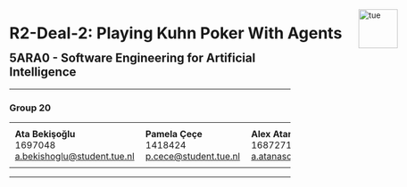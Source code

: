 <div style='display: flex; justify-content: space-between; align-items: center; width: 100%; margin-bottom: -50px; gap: 30px;'>
<h1 style='flex-grow: 1; white-space: nowrap;'>R2-Deal-2: Playing Kuhn Poker With Agents</h1>
<div>
<img src='https://upload.wikimedia.org/wikipedia/commons/7/78/Eindhoven_University_of_Technology_logo_new.png' alt='tue' style='display: block; height: 70px; margin-bottom: -5px;'>
</div>
</div>
<br>

<h2>5ARA0 - Software Engineering for Artificial Intelligence</h2>

<hr>

<h3>Group 20</h3>

<table style="width: 100%; border-collapse: collapse; border: none;">
  <tbody>
    <tr>
      <td style="width: 25%; padding: 10px; vertical-align: top; border: none;">
        <strong>Ata Bekişoğlu</strong><br>
        1697048<br>
        <a href="mailto:a.bekishoglu@student.tue.nl">a.bekishoglu@student.tue.nl</a>
      </td>
      <td style="width: 25%; padding: 10px; vertical-align: top; border: none;">
        <strong>Pamela Çeçe</strong><br>
        1418424<br>
        <a href="mailto:p.cece@student.tue.nl">p.cece@student.tue.nl</a>
      </td>
      <td style="width: 25%; padding: 10px; vertical-align: top; border: none;">
        <strong>Alex Atanasov</strong><br>
        1687271<br>
        <a href="mailto:a.atanasov@student.tue.nl">a.atanasov@student.tue.nl</a>
      </td>
      <td style="width: 25%; padding: 10px; vertical-align: top; border: none;">
        <strong>Deniz Özen</strong><br>
        1734970<br>
        <a href="mailto:d.ozen@student.tue.nl">d.ozen@student.tue.nl</a>
      </td>
    </tr>
  </tbody>
</table>

<hr>